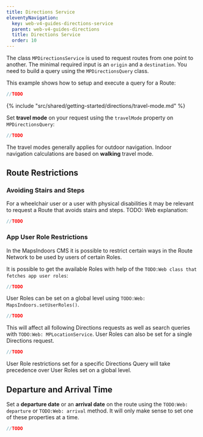 ```yaml
---
title: Directions Service
eleventyNavigation:
  key: web-v4-guides-directions-service
  parent: web-v4-guides-directions
  title: Directions Service
  order: 10
---
```


The class `MPDirectionsService` is used to request routes from one point to another. The minimal required input is an `origin` and a `destination`. You need to build a query using the `MPDirectionsQuery` class.

This example shows how to setup and execute a query for a Route:

```java
//TODO
```

<!-- Travel-mode -->
{% include "src/shared/getting-started/directions/travel-mode.md" %}

Set **travel mode** on your request using the `travelMode` property on `MPDirectionsQuery`:

```java
//TODO
```

The travel modes generally applies for outdoor navigation. Indoor navigation calculations are based on **walking** travel mode.

## Route Restrictions

### Avoiding Stairs and Steps

For a wheelchair user or a user with physical disabilities it may be relevant to request a Route that avoids stairs and steps. TODO: Web explanation:

```java
//TODO
```

### App User Role Restrictions

In the MapsIndoors CMS it is possible to restrict certain ways in the Route Network to be used by users of certain Roles.

It is possible to get the available Roles with help of the `TODO:Web class that fetches app user roles`:

```java
//TODO
```

User Roles can be set on a global level using `TODO:Web: MapsIndoors.setUserRoles()`.

```java
//TODO
```

This will affect all following Directions requests as well as search queries with `TODO:Web: MPLocationService`. User Roles can also be set for a single Directions request.

```java
//TODO
```

User Role restrictions set for a specific Directions Query will take precedence over User Roles set on a global level.

## Departure and Arrival Time

Set a **departure date** or an **arrival date** on the route using the `TODO:Web: departure` or `TODO:Web: arrival` method. It will only make sense to set one of these properties at a time.

```java
//TODO
```
